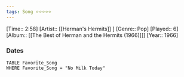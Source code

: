 ```yaml
---
tags: Song ⭐⭐⭐⭐⭐ 
---
```

[Time:: 2:58]
[Artist:: [[Herman's Hermits]] ]
[Genre:: Pop]
[Played:: 6]
[Album:: [[The Best of Herman and the Hermits (1966)]]]
[Year:: 1966]
### Dates
````dataview
TABLE Favorite_Song
WHERE Favorite_Song = "No Milk Today"
````
